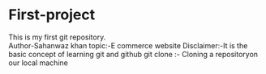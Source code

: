 # First-project
This is my first git repository.
<br>
Author-Sahanwaz khan
topic:-E commerce website
Disclaimer:-It is the basic concept of learning git and github
git clone :- Cloning a repositoryon our local machine
<!-- git status  :- to display the state of the code -->
<!-- cd(change directory):- means going/inside to that folder -->
<!-- ls :- list files(it shows us files inside the folder) -->
<!-- ls-a :- it shows all files including hidden files-->
<!-- untracked : new files that git doesn't yet track -->
<!-- modified : means changed & unmodified means unchanged-->
<!-- Staged : file is ready to be committed -->
<!-- git add <file name>: adds new or changed files in your working directory to the git staging area. -->
<!-- commit : it is the record of change, e.g : git commit -m "some massages" -->
<!-- if we want to add html file then we write git add index.html
